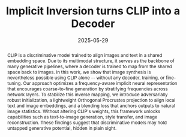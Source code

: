 ---
# Documentation: https://wowchemy.com/docs/managing-content/

title: "Implicit Inversion turns CLIP into a Decoder"
subtitle: ''
summary: ''
authors:
- Antonio D'Orazio
- Maria Rosaria Briglia
- crisostomi
- Dario Loi
- rodola
- Iacopo Masi
tags: []
categories: []
date: '2025-05-29'
lastmod: 2024-10-11T:26:44
featured: false
draft: false
publication_short: "Preprint"

# Featured image
# To use, add an image named `featured.jpg/png` to your page's folder.
# Focal points: Smart, Center, TopLeft, Top, TopRight, Left, Right, BottomLeft, Bottom, BottomRight.
image:
  caption: ''
  focal_point: 'Center'
  preview_only: false

# Projects (optional).
#   Associate this post with one or more of your projects.
#   Simply enter your project's folder or file name without extension.
#   E.g. `projects = ["internal-project"]` references `content/project/deep-learning/index.md`.
#   Otherwise, set `projects = []`.
projects: []
publishDate: '2023-10-02T:26:44'
publication_types:
- '3'
abstract: "CLIP is a discriminative model trained to align images and text in a shared embedding space. Due to its multimodal structure, it serves as the backbone of many generative pipelines, where a decoder is trained to map from the shared space back to images. In this work, we show that image synthesis is nevertheless possible using CLIP alone -- without any decoder, training, or fine-tuning. Our approach optimizes a frequency-aware implicit neural representation that encourages coarse-to-fine generation by stratifying frequencies across network layers. To stabilize this inverse mapping, we introduce adversarially robust initialization, a lightweight Orthogonal Procrustes projection to align local text and image embeddings, and a blending loss that anchors outputs to natural image statistics. Without altering CLIP's weights, this framework unlocks capabilities such as text-to-image generation, style transfer, and image reconstruction. These findings suggest that discriminative models may hold untapped generative potential, hidden in plain sight."
publication: '*arXiv preprint*'
links:
- name: 'arXiv'
  url : https://arxiv.org/abs/2505.23161
- icon: github
  icon_pack: fab
  name: 'GitHub'
  url: https://github.com/OmnAI-Lab/implicit-inversion
---